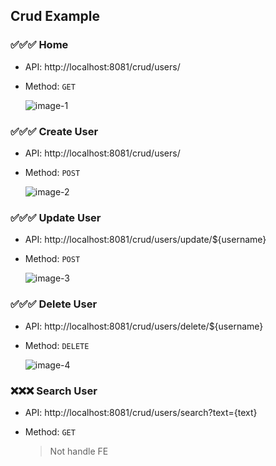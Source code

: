 ## Crud Example

### ✅✅✅ Home

- API: http://localhost:8081/crud/users/
- Method: `GET`

  ![image-1]()

### ✅✅✅ Create User

- API: http://localhost:8081/crud/users/
- Method: `POST`

  ![image-2]()

### ✅✅✅ Update User

- API: http://localhost:8081/crud/users/update/${username}
- Method: `POST`

  ![image-3]()

### ✅✅✅ Delete User

- API: http://localhost:8081/crud/users/delete/${username}
- Method: `DELETE`

  ![image-4]()

### ❌❌❌ Search User

- API: http://localhost:8081/crud/users/search?text={text}
- Method: `GET`

  > Not handle FE
